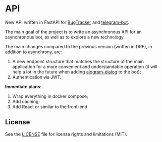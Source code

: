 # API
New API written in FastAPI for [BugTracker](https://github.com/Haenes/bugtracker) and [telegram-bot](https://github.com/Haenes/telegram-bot).

The main goal of the project is to write an asynchronous API for an asynchronous bot, as well as to explore a new technology.

The main changes compared to the previous version (written in DRF), in addition to asynchrony, are:
1) A new endpoint structure that matches the structure of the main application for a more convenient and understandable operation
   (it will help a lot in the future when adding [aiogram-dialog](https://github.com/Tishka17/aiogram_dialog) to the bot);
3) Authentication via JWT.

<b>Immediate plans:</b>
1) Wrap everything in docker compose;
2) Add caching;
3) Add React or similar to the front-end.

<h2>License</h2>

See the [LICENSE](LICENSE) file for license rights and limitations (MIT).
